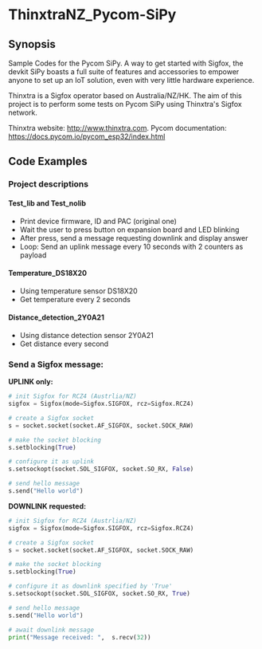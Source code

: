 # ThinxtraNZ_Pycom-SiPy

## Synopsis

Sample Codes for the Pycom SiPy.
A way to get started with Sigfox, the devkit SiPy boasts a full suite of features and accessories to empower anyone to set up an IoT solution, even with very little hardware experience.

Thinxtra is a Sigfox operator based on Australia/NZ/HK.
The aim of this project is to perform some tests on Pycom SiPy using Thinxtra's Sigfox network.

Thinxtra website: http://www.thinxtra.com.
Pycom documentation: https://docs.pycom.io/pycom_esp32/index.html


## Code Examples

### Project descriptions

#### Test_lib and Test_nolib
* Print device firmware, ID and PAC (original one)
* Wait the user to press button on expansion board and LED blinking
* After press, send a message requesting downlink and display answer
* Loop: Send an uplink message every 10 seconds with 2 counters as payload

#### Temperature_DS18X20
* Using temperature sensor DS18X20
* Get temperature every 2 seconds

#### Distance_detection_2Y0A21
* Using distance detection sensor 2Y0A21
* Get distance every second

### Send a Sigfox message:

**UPLINK only:**

```python
# init Sigfox for RCZ4 (Austrlia/NZ)
sigfox = Sigfox(mode=Sigfox.SIGFOX, rcz=Sigfox.RCZ4)

# create a Sigfox socket
s = socket.socket(socket.AF_SIGFOX, socket.SOCK_RAW)

# make the socket blocking
s.setblocking(True)

# configure it as uplink
s.setsockopt(socket.SOL_SIGFOX, socket.SO_RX, False)

# send hello message
s.send("Hello world")
```

**DOWNLINK requested:**

```python
# init Sigfox for RCZ4 (Austrlia/NZ)
sigfox = Sigfox(mode=Sigfox.SIGFOX, rcz=Sigfox.RCZ4)

# create a Sigfox socket
s = socket.socket(socket.AF_SIGFOX, socket.SOCK_RAW)

# make the socket blocking
s.setblocking(True)

# configure it as downlink specified by 'True'
s.setsockopt(socket.SOL_SIGFOX, socket.SO_RX, True)

# send hello message
s.send("Hello world")

# await downlink message
print("Message received: ",  s.recv(32))
```

